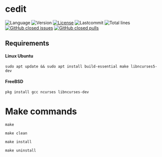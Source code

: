 # cedit

![Language](https://img.shields.io/badge/Language-C++-blue.svg?style=flat&logo=c%2B%2B)
![Version](https://img.shields.io/github/v/release/jd297/cedit.svg)
[![License](https://img.shields.io/github/license/jd297/cedit.svg)](https://github.com/JD297/cedit/blob/master/LICENSE.md)
![Lastcommit](https://img.shields.io/github/last-commit/jd297/cedit.svg)
![Total lines](https://img.shields.io/tokei/lines/github/jd297/cedit)
[![GitHub closed issues](https://img.shields.io/github/issues-closed/jd297/cedit.svg)](https://github.com/JD297/cedit/issues)
[![GitHub closed pulls](https://img.shields.io/github/issues-pr-closed/jd297/cedit.svg)](https://github.com/JD297/cedit/pulls)

## Requirements
#### Linux Ubuntu
    sudo apt update && sudo apt install build-essential make libncurses5-dev

#### FreeBSD
    pkg install gcc ncurses libncurses-dev

# Make commands
    make

    make clean

    make install

    make uninstall
